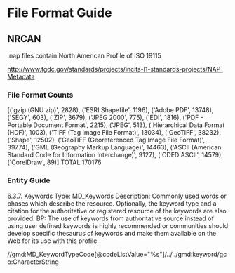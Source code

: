 File Format Guide
=================

NRCAN
-----

.nap files contain North American Profile of ISO 19115

http://www.fgdc.gov/standards/projects/incits-l1-standards-projects/NAP-Metadata

### File Format Counts ###
[('gzip (GNU zip)', 2828),
 ('ESRI Shapefile', 1196),
 ('Adobe PDF', 13748),
 ('SEGY', 603),
 ('ZIP', 3679),
 ('JPEG 2000', 775),
 ('EDI', 1816),
 ('PDF - Portable Document Format', 2215),
 ('JPEG', 513),
 ('Hierarchical Data Format (HDF)', 1003),
 ('TIFF (Tag Image File Format)', 13034),
 ('GeoTIFF', 38232),
 ('Shape', 12502),
 ('GeoTIFF (Georeferenced Tag Image File Format)', 39774),
 ('GML (Geography Markup Language)', 14463),
 ('ASCII (American Standard Code for Information Interchange)', 9127),
 ('CDED ASCII', 14579),
 ('CorelDraw', 89)]
TOTAL  170176

### Entity Guide  ###

6.3.7. Keywords
Type: MD_Keywords
Description: Commonly used words or phases which describe the resource. 
Optionally, the keyword type and a citation for the authoritative or 
registered resource of the keywords are also provided.
BP: The use of keywords from authoritative source instead of using user defined keywords is highly recommended or communities should develop specific 
thesaurus of keywords and make them available on the Web for its use with this profile.

//gmd:MD_KeywordTypeCode[@codeListValue="%s"]/../../gmd:keyword/gco:CharacterString